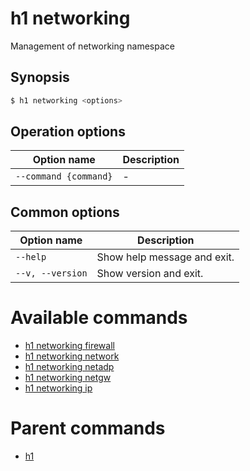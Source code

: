 
# h1 networking

Management of networking namespace

## Synopsis

```bash
$ h1 networking <options>
```

## Operation options

| Option name               | Description |
| ------------------------- | ----------- |
| ```--command {command}``` | -           |

## Common options

| Option name          | Description                 |
| -------------------- | --------------------------- |
| ```--help```         | Show help message and exit. |
| ```--v, --version``` | Show version and exit.      |

# Available commands

* [h1 networking firewall](./firewall/README.md)
* [h1 networking network](./network/README.md)
* [h1 networking netadp](./netadp/README.md)
* [h1 networking netgw](./netgw/README.md)
* [h1 networking ip](./ip/README.md)

# Parent commands

* [h1](./../README.md)
